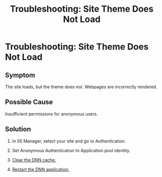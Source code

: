 ﻿---
uid: ts-site-theme-not-loading
locale: en
title: "Troubleshooting: Site Theme Does Not Load"
dnneditions: DNN Platform,Evoq Content,Evoq Engage
dnnversion: 09.02.00
related-topics: ts-how-to-increase-max-upload-file-size,ts-error-login-ip-filtering-is-currently-disabled,ts-error-another-user-has-taken-action-on-the-page,ts-error-unknown-server-tag-DNNComboBox,ts-error-could-not-load-awssdk,ts-error-sql-timeout,ts-error-argumentnullexception-after-move-upgrade,ts-install-missing-resources,ts-mixed-content-ssl,ts-broken-profile-image,ts-page-remains-in-draft,ts-unable-to-remove-page-redirect-urls,ts-incomplete-content-localization,ts-missing-persona-bar
---

# Troubleshooting: Site Theme Does Not Load

## Symptom

The site loads, but the theme does not. Webpages are incorrectly rendered.

## Possible Cause

Insufficient permissions for anonymous users.

## Solution

1.  In IIS Manager, select your site and go to Authentication.
    
2.  Set Anonymous Authentication to Application pool identity.
    
3.  [Clear the DNN cache.](xref:clear-cache)
    
4.  [Restart the DNN application.](xref:restart-application)
